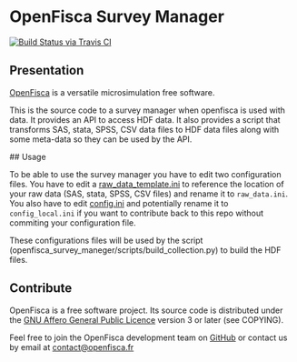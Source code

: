# OpenFisca Survey Manager

[![Build Status via Travis CI](https://travis-ci.org/openfisca/openfisca-survey-manager.svg?branch=travis)](https://travis-ci.org/openfisca/openfisca-survey-manager)

## Presentation

[OpenFisca](http://www.openfisca.fr/) is a versatile microsimulation free software.

This is the source code to a survey manager when openfisca is used with data.
It provides an API to access HDF data. 
It also provides a script that transforms SAS, stata, SPSS, CSV data files to HDF data files along with some meta-data so they can be used by the API. 

## Usage

To be able to use the survey manager you have to edit two configuration files.
You have to edit a [raw_data_template.ini](raw_data_template.ini) to reference the location of your raw data (SAS, stata, SPSS, CSV files) and rename it to `raw_data.ini`. 
You also have to edit [config.ini](config.ini) and potentially rename it to `config_local.ini` if you want to contribute back to this repo without commiting your configuration file.

These configurations files will be used by the script (openfisca_survey_maneger/scripts/build_collection.py) to build the 
HDF files.

## Contribute

OpenFisca is a free software project.
Its source code is distributed under the [GNU Affero General Public Licence](http://www.gnu.org/licenses/agpl.html)
version 3 or later (see COPYING).

Feel free to join the OpenFisca development team on [GitHub](https://github.com/openfisca) or contact us by email at
contact@openfisca.fr

